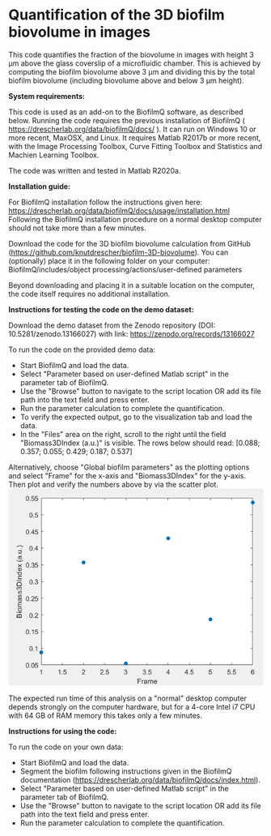 # Quantification of the 3D biofilm biovolume in images
This code quantifies the fraction of the biovolume in images with height 3 µm above the glass coverslip of a microfluidic chamber. This is achieved by computing the biofilm biovolume above 3 µm and dividing this by the total biofilm biovolume (including biovolume above and below 3 µm height).

**System requirements:**

This code is used as an add-on to the BiofilmQ software, as described below. Running the code requires the previous installation of BiofilmQ ( https://drescherlab.org/data/biofilmQ/docs/ ). It can run on Windows 10 or more recent, MaxOSX, and Linux. It requires Matlab R2017b or more recent, with the Image Processing Toolbox, Curve Fitting Toolbox and Statistics and Machien Learning Toolbox.

The code was written and tested in Matlab R2020a.

**Installation guide:**

For BiofilmQ installation follow the instructions given here: https://drescherlab.org/data/biofilmQ/docs/usage/installation.html
Following the BiofilmQ installation procedure on a normal desktop computer should not take more than a few minutes. 

Download the code for the 3D biofilm biovolume calculation from GitHub (https://github.com/knutdrescher/biofilm-3D-biovolume). You can (optionally) place it in the following folder on your computer:  BiofilmQ/includes/object processing/actions/user-defined parameters

Beyond downloading and placing it in a suitable location on the computer, the code itself requires no additional installation.

**Instructions for testing the code on the demo dataset:**

Download the demo dataset from the Zenodo repository (DOI: 10.5281/zenodo.13166027) with link: https://zenodo.org/records/13166027 

To run the code on the provided demo data:

- Start BiofilmQ and load the data. 
- Select "Parameter based on user-defined Matlab script" in the parameter tab of BiofilmQ. 
- Use the "Browse" button to navigate to the script location OR add its file path into the text field and press enter.
- Run the parameter calculation to complete the quantification.
- To verify the expected output, go to the visualization tab and load the data.
- In the "Files" area on the right, scroll to the right until the field "Biomass3DIndex (a.u.)" is visible. The rows below should read:
[0.088; 0.357; 0.055; 0.429; 0.187; 0.537]

Alternatively, choose "Global biofilm parameters" as the plotting options and select "Frame" for the x-axis and "Biomass3DIndex" for the y-axis. Then plot and verify the numbers above by via the scatter plot.
![alt text](https://github.com/knutdrescher/biofilm-3D-biovolume/blob/main/demo-data-verification-figure.png?raw=true)

The expected run time of this analysis on a "normal" desktop computer depends strongly on the computer hardware, but for a 4-core Intel i7 CPU with 64 GB of RAM memory this takes only a few minutes. 

**Instructions for using the code:**

To run the code on your own data:

- Start BiofilmQ and load the data.
- Segment the biofilm following instructions given in the BiofilmQ documentation (https://drescherlab.org/data/biofilmQ/docs/index.html).
- Select "Parameter based on user-defined Matlab script" in the parameter tab of BiofilmQ. 
- Use the "Browse" button to navigate to the script location OR add its file path into the text field and press enter.
- Run the parameter calculation to complete the quantification.
